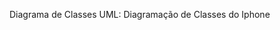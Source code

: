Diagrama de Classes UML: Diagramação de Classes do Iphone

<a href = "https://online.visual-paradigm.com/community/share/diagrama-de-classes-uml-diagrama-o-de-classes-do-iphone# desafio-dio-iPhone">

